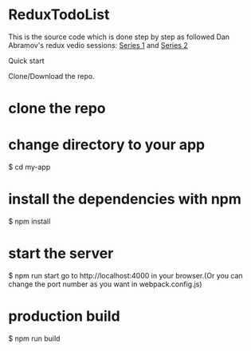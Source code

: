 # ReduxTodoList

This is the source code which is done step by step as followed Dan Abramov's redux vedio sessions: <a href='https://egghead.io/lessons/javascript-redux-the-single-immutable-state-tree'>Series 1</a>
and
<a href='https://egghead.io/lessons/javascript-redux-simplifying-the-arrow-functions'>Series 2</a>

Quick start

Clone/Download the repo.
# clone the repo

# change directory to your app
$ cd my-app

# install the dependencies with npm
$ npm install

# start the server
$ npm run start
go to http://localhost:4000 in your browser.(Or you can change the port number as you want in webpack.config.js)

# production build

$ npm run build
